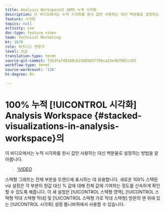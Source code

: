 ```yaml
---
title: Analysis Workspace의 100% 누적 시각화
description: 이 비디오에서는 누적 시각화를 원시 값만 사용하는 대신 백분율로 설정하는 방법을 알아봅니다.
feature: 시각화
topics: null
activity: use
doc-type: feature video
team: Technical Marketing
kt: 1670
role: 비즈니스 전문가
level: 초급
translation-type: tm+mt
source-git-commit: f3b3fa7d91b0cb21005b57768ca23ed6700fcc03
workflow-type: tm+mt
source-wordcount: '116'
ht-degree: 0%

---
```



# 100% 누적 [!UICONTROL 시각화] Analysis Workspace {#stacked-visualizations-in-analysis-workspace}의

이 비디오에서는 누적 시각화를 원시 값만 사용하는 대신 백분율로 설정하는 방법을 알아봅니다.

>[!VIDEO](https://video.tv.adobe.com/v/23131/?quality=12)

스택형 그래프는 전체 부분을 트렌드에 표시하는 데 유용합니다. 새로운 100% 스택된 viz 설정은 각 부분이 원값 대신 % 값에 대해 전체 값에 기여하는 정도를 신속하게 확인할 수 있도록 해줍니다. 이 새 설정은 [!UICONTROL 스택형 영역], [!UICONTROL 스택형 막대 스택형 막대] 및 [!UICONTROL 스택형 가로 막대 스택형] 방문의 맨 위에 있는 [!UICONTROL 시각화] 설정 톱니바퀴에서 사용할 수 있습니다.
